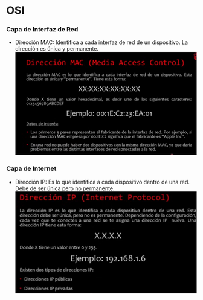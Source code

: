 # OSI
### Capa de Interfaz de Red
+ Dirección MAC: Identifica a cada interfaz de red de un dispositivo. La dirección es única y permanente.
![alt text](img/image.png)

### Capa de Internet
+ Dirección IP: Es lo que identifica a cada dispositivo dentro de una red. Debe de ser única pero no permanente.
![alt text](img/image-1.png)

### 